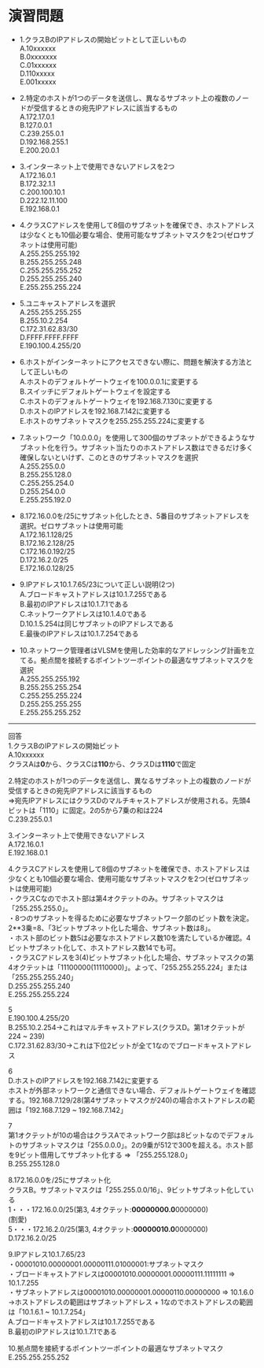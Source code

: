 # 演習問題
- 1.クラスBのIPアドレスの開始ビットとして正しいもの  
A.10xxxxxx  
B.0xxxxxxx  
C.01xxxxxx  
D.110xxxxx  
E.001xxxxx

- 2.特定のホストが1つのデータを送信し、異なるサブネット上の複数のノードが受信するときの宛先IPアドレスに該当するもの  
A.172.17.0.1  
B.127.0.0.1  
C.239.255.0.1  
D.192.168.255.1  
E.200.20.0.1

- 3.インターネット上で使用できないアドレスを2つ  
A.172.16.0.1  
B.172.32.1.1  
C.200.100.10.1  
D.222.12.11.100  
E.192.168.0.1

- 4.クラスCアドレスを使用して8個のサブネットを確保でき、ホストアドレスは少なくとも10個必要な場合、使用可能なサブネットマスクを2つ(ゼロサブネットは使用可能)  
A.255.255.255.192  
B.255.255.255.248  
C.255.255.255.252  
D.255.255.255.240  
E.255.255.255.224

- 5.ユニキャストアドレスを選択  
A.255.255.255.255  
B.255.10.2.254  
C.172.31.62.83/30  
D.FFFF.FFFF.FFFF  
E.190.100.4.255/20

- 6.ホストがインターネットにアクセスできない際に、問題を解決する方法として正しいもの  
A.ホストのデフォルトゲートウェイを100.0.0.1に変更する  
B.スイッチにデフォルトゲートウェイを設定する  
C.ホストのデフォルトゲートウェイを192.168.7.130に変更する  
D.ホストのIPアドレスを192.168.7.142に変更する  
E.ホストのサブネットマスクを255.255.255.224に変更する

- 7.ネットワーク「10.0.0.0」を使用して300個のサブネットができるようなサブネット化を行う。サブネット当たりのホストアドレス数はできるだけ多く確保しないといけず、このときのサブネットマスクを選択  
A.255.255.0.0  
B.255.255.128.0  
C.255.255.254.0  
D.255.254.0.0  
E.255.255.192.0

- 8.172.16.0.0を/25にサブネット化したとき、5番目のサブネットアドレスを選択。ゼロサブネットは使用可能  
A.172.16.1.128/25  
B.172.16.2.128/25  
C.172.16.0.192/25  
D.172.16.2.0/25  
E.172.16.0.128/25

- 9.IPアドレス10.1.7.65/23について正しい説明(2つ)  
A.ブロードキャストアドレスは10.1.7.255である  
B.最初のIPアドレスは10.1.7.1である  
C.ネットワークアドレスは10.1.4.0である  
D.10.1.5.254は同じサブネットのIPアドレスである  
E.最後のIPアドレスは10.1.7.254である

- 10.ネットワーク管理者はVLSMを使用した効率的なアドレッシング計画を立てる。拠点間を接続するポイントツーポイントの最適なサブネットマスクを選択  
A.255.255.255.192  
B.255.255.255.254  
C.255.255.255.224  
D.255.255.255.255  
E.255.255.255.252  

---
回答  
1.クラスBのIPアドレスの開始ビット  
A.10xxxxxx  
クラスAは**0**から、クラスCは**110**から、クラスDは**1110**で固定

2.特定のホストが1つのデータを送信し、異なるサブネット上の複数のノードが受信するときの宛先IPアドレスに該当するもの  
=>宛先IPアドレスにはクラスDのマルチキャストアドレスが使用される。先頭4ビットは「1110」に固定。2の5から7乗の和は224  
C.239.255.0.1

3.インターネット上で使用できないアドレス  
A.172.16.0.1  
E.192.168.0.1

4.クラスCアドレスを使用して8個のサブネットを確保でき、ホストアドレスは少なくとも10個必要な場合、使用可能なサブネットマスクを2つ(ゼロサブネットは使用可能)  
・クラスCなのでホスト部は第4オクテットのみ。サブネットマスクは「255.255.255.0」。  
・8つのサブネットを得るために必要なサブネットワーク部のビット数を決定。2**3乗=8、「3ビットサブネット化した場合、サブネット数は8」。  
・ホスト部のビット数5は必要なホストアドレス数10を満たしているか確認。4ビットサブネット化して、ホストアドレス数14でも可。  
・クラスCアドレスを3(4)ビットサブネット化した場合、サブネットマスクの第4オクテットは「11100000(11110000)」。よって、「255.255.255.224」または「255.255.255.240」  
D.255.255.255.240  
E.255.255.255.224

5  
E.190.100.4.255/20  
B.255.10.2.254→これはマルチキャストアドレス(クラスD。第1オクテットが224 ~ 239)  
C.172.31.62.83/30→これは下位2ビットが全て1なのでブロードキャストアドレス

6  
D.ホストのIPアドレスを192.168.7.142に変更する  
ホストが外部ネットワークと通信できない場合、デフォルトゲートウェイを確認する。192.168.7.129/28(第4サブネットマスクが240)の場合ホストアドレスの範囲は「192.168.7.129 ~ 192.168.7.142」

7  
第1オクテットが10の場合はクラスAでネットワーク部は8ビットなのでデフォルトのサブネットマスクは「255.0.0.0」。2の9乗が512で300を超える。ホスト部を9ビット借用してサブネット化する => 「255.255.128.0」  
B.255.255.128.0

8.172.16.0.0を/25にサブネット化  
クラスB。サブネットマスクは「255.255.0.0/16」、9ビットサブネット化している  
1・・・172.16.0.0/25(第3, 4オクテット:**00000000.0**0000000)  
(割愛)  
5・・・172.16.2.0/25(第3, 4オクテット:**00000010.0**0000000)  
D.172.16.2.0/25

9.IPアドレス10.1.7.65/23  
・00001010.00000001.00000111.01000001:サブネットマスク  
・ブロードキャストアドレスは00001010.00000001.00000111.11111111 => 10.1.7.255  
・サブネットアドレスは00001010.00000001.00000110.00000000 => 10.1.6.0  
→ホストアドレスの範囲はサブネットアドレス + 1なのでホストアドレスの範囲は「10.1.6.1 ~ 10.1.7.254」  
A.ブロードキャストアドレスは10.1.7.255である  
B.最初のIPアドレスは10.1.7.1である

10.拠点間を接続するポイントツーポイントの最適なサブネットマスク  
E.255.255.255.252
